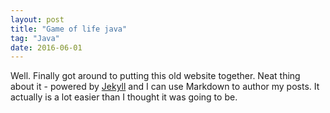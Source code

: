 ```yaml
---
layout: post
title: "Game of life java"
tag: "Java"
date: 2016-06-01
---
```


Well. Finally got around to putting this old website together. Neat thing about it - powered by [Jekyll](http://jekyllrb.com) and I can use Markdown to author my posts. It actually is a lot easier than I thought it was going to be.
